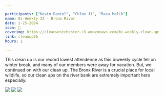 ```yaml
---

participants: ["Kevin Daniel", "Chloe Ji", "Raza Malik"]
name: Bi-Weekly 22 - Bronx River
date: 2-25-2024
icon: 🌳
coverimg: https://cleanwestchester.s3.amazonaws.com/bi-weekly-clean-ups/clean-up-26/cleanup25-4.jpg
link: cleanup25
hours: 1

---
```


This clean up is our record lowest attendence as this biweekly cycle fell on winter break, and many of our members were away for vacation. But, we continued on with our clean up. The Bronx River is a crucial place for local wildlife, so our clean ups on the river bank are extremely important here especially.

![](https://cleanwestchester.s3.amazonaws.com/bi-weekly-clean-ups/clean-up-25/cleanup25-1.jpg)
![](https://cleanwestchester.s3.amazonaws.com/bi-weekly-clean-ups/clean-up-25/cleanup25-2.jpg)
![](https://cleanwestchester.s3.amazonaws.com/bi-weekly-clean-ups/clean-up-25/cleanup25-3.jpg)

